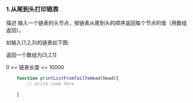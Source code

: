 
### 1.从尾到头打印链表

描述
输入一个链表的头节点，按链表从尾到头的顺序返回每个节点的值（用数组返回）。

如输入{1,2,3}的链表如下图:

返回一个数组为[3,2,1]

0 <= 链表长度 <= 10000

```javascript
    function printListFromTailToHead(head){
        // write code here
        
    }
```